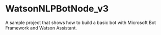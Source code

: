 # WatsonNLPBotNode_v3
A sample project that shows how to build a basic bot with Microsoft Bot Framework and Watson Assistant.
